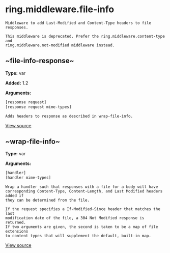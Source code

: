 # ring.middleware.file-info


```
Middleware to add Last-Modified and Content-Type headers to file responses.

This middleware is deprecated. Prefer the ring.middleware.content-type and
ring.middleware.not-modified middleware instead.
```

## ~file-info-response~
**Type:** var

**Added:** 1.2


**Arguments:**
```clojure
[response request]
[response request mime-types]
```
```
Adds headers to response as described in wrap-file-info.

```

[View source](http://github.com/ring-clojure/ring/blob/1.8.1/ring-core/src/ring/middleware/file_info.clj#L34)
## ~wrap-file-info~
**Type:** var



**Arguments:**
```clojure
[handler]
[handler mime-types]
```
```
Wrap a handler such that responses with a file for a body will have
corresponding Content-Type, Content-Length, and Last Modified headers added if
they can be determined from the file.

If the request specifies a If-Modified-Since header that matches the last
modification date of the file, a 304 Not Modified response is returned.
If two arguments are given, the second is taken to be a map of file extensions
to content types that will supplement the default, built-in map.
```

[View source](http://github.com/ring-clojure/ring/blob/1.8.1/ring-core/src/ring/middleware/file_info.clj#L58)